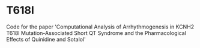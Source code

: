 # T618I
Code for the paper 'Computational Analysis of Arrhythmogenesis in KCNH2 T618I Mutation-Associated Short QT Syndrome and the Pharmacological Effects of Quinidine and Sotalol'
